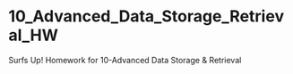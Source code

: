 # 10_Advanced_Data_Storage_Retrieval_HW
Surfs Up! Homework for 10-Advanced Data Storage &amp; Retrieval
